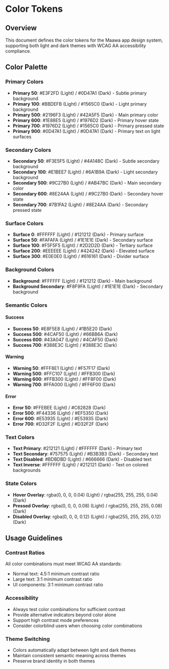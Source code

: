 # Color Tokens

## Overview
This document defines the color tokens for the Maawa app design system, supporting both light and dark themes with WCAG AA accessibility compliance.

## Color Palette

### Primary Colors
- **Primary 50**: #E3F2FD (Light) / #0D47A1 (Dark) - Subtle primary background
- **Primary 100**: #BBDEFB (Light) / #1565C0 (Dark) - Light primary background
- **Primary 500**: #2196F3 (Light) / #42A5F5 (Dark) - Main primary color
- **Primary 600**: #1E88E5 (Light) / #1976D2 (Dark) - Primary hover state
- **Primary 700**: #1976D2 (Light) / #1565C0 (Dark) - Primary pressed state
- **Primary 900**: #0D47A1 (Light) / #0D47A1 (Dark) - Primary text on light surfaces

### Secondary Colors
- **Secondary 50**: #F3E5F5 (Light) / #4A148C (Dark) - Subtle secondary background
- **Secondary 100**: #E1BEE7 (Light) / #6A1B9A (Dark) - Light secondary background
- **Secondary 500**: #9C27B0 (Light) / #AB47BC (Dark) - Main secondary color
- **Secondary 600**: #8E24AA (Light) / #9C27B0 (Dark) - Secondary hover state
- **Secondary 700**: #7B1FA2 (Light) / #8E24AA (Dark) - Secondary pressed state

### Surface Colors
- **Surface 0**: #FFFFFF (Light) / #121212 (Dark) - Primary surface
- **Surface 50**: #FAFAFA (Light) / #1E1E1E (Dark) - Secondary surface
- **Surface 100**: #F5F5F5 (Light) / #2D2D2D (Dark) - Tertiary surface
- **Surface 200**: #EEEEEE (Light) / #424242 (Dark) - Elevated surface
- **Surface 300**: #E0E0E0 (Light) / #616161 (Dark) - Divider surface

### Background Colors
- **Background**: #FFFFFF (Light) / #121212 (Dark) - Main background
- **Background Secondary**: #F8F9FA (Light) / #1E1E1E (Dark) - Secondary background

### Semantic Colors

#### Success
- **Success 50**: #E8F5E8 (Light) / #1B5E20 (Dark)
- **Success 500**: #4CAF50 (Light) / #66BB6A (Dark)
- **Success 600**: #43A047 (Light) / #4CAF50 (Dark)
- **Success 700**: #388E3C (Light) / #388E3C (Dark)

#### Warning
- **Warning 50**: #FFF8E1 (Light) / #F57F17 (Dark)
- **Warning 500**: #FFC107 (Light) / #FFB300 (Dark)
- **Warning 600**: #FFB300 (Light) / #FF8F00 (Dark)
- **Warning 700**: #FFA000 (Light) / #FF6F00 (Dark)

#### Error
- **Error 50**: #FFEBEE (Light) / #C62828 (Dark)
- **Error 500**: #F44336 (Light) / #EF5350 (Dark)
- **Error 600**: #E53935 (Light) / #E53935 (Dark)
- **Error 700**: #D32F2F (Light) / #D32F2F (Dark)

### Text Colors
- **Text Primary**: #212121 (Light) / #FFFFFF (Dark) - Primary text
- **Text Secondary**: #757575 (Light) / #B3B3B3 (Dark) - Secondary text
- **Text Disabled**: #BDBDBD (Light) / #666666 (Dark) - Disabled text
- **Text Inverse**: #FFFFFF (Light) / #212121 (Dark) - Text on colored backgrounds

### State Colors
- **Hover Overlay**: rgba(0, 0, 0, 0.04) (Light) / rgba(255, 255, 255, 0.04) (Dark)
- **Pressed Overlay**: rgba(0, 0, 0, 0.08) (Light) / rgba(255, 255, 255, 0.08) (Dark)
- **Disabled Overlay**: rgba(0, 0, 0, 0.12) (Light) / rgba(255, 255, 255, 0.12) (Dark)

## Usage Guidelines

### Contrast Ratios
All color combinations must meet WCAG AA standards:
- Normal text: 4.5:1 minimum contrast ratio
- Large text: 3:1 minimum contrast ratio
- UI components: 3:1 minimum contrast ratio

### Accessibility
- Always test color combinations for sufficient contrast
- Provide alternative indicators beyond color alone
- Support high contrast mode preferences
- Consider colorblind users when choosing color combinations

### Theme Switching
- Colors automatically adapt between light and dark themes
- Maintain consistent semantic meaning across themes
- Preserve brand identity in both themes
